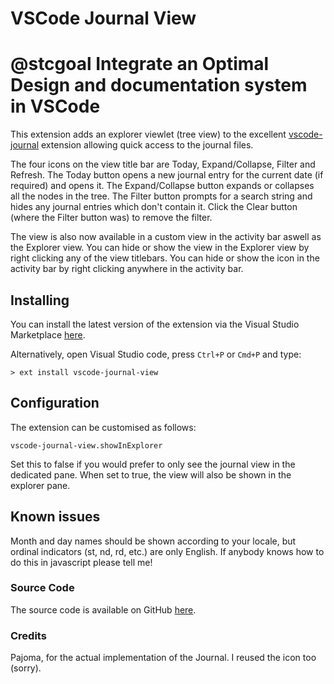 # VSCode Journal View
# @stcgoal Integrate an Optimal Design and documentation system in VSCode

This extension adds an explorer viewlet (tree view) to the excellent [vscode-journal](https://marketplace.visualstudio.com/items?itemName=Pajoma.vscode-journal) extension allowing quick access to the journal files.

The four icons on the view title bar are Today, Expand/Collapse, Filter and Refresh. The Today button opens a new journal entry for the current date (if required) and opens it. The Expand/Collapse button expands or collapses all the nodes in the tree. The Filter button prompts for a search string and hides any journal entries which don't contain it. Click the Clear button (where the Filter button was) to remove the filter.

The view is also now available in a custom view in the activity bar aswell as the Explorer view. You can hide or show the view in the Explorer view by right clicking any of the view titlebars. You can hide or show the icon in the activity bar by right clicking anywhere in the activity bar.

## Installing

You can install the latest version of the extension via the Visual Studio Marketplace [here](https://marketplace.visualstudio.com/items?itemName=Gruntfuggly.vscode-journal-view).

Alternatively, open Visual Studio code, press `Ctrl+P` or `Cmd+P` and type:

    > ext install vscode-journal-view

## Configuration

The extension can be customised as follows:

`vscode-journal-view.showInExplorer`

Set this to false if you would prefer to only see the journal view in the dedicated pane. When set to true, the view will also be shown in the explorer pane.

## Known issues

Month and day names should be shown according to your locale, but ordinal indicators (st, nd, rd, etc.) are only English. If anybody knows how to do this in javascript please tell me!

### Source Code

The source code is available on GitHub [here](https://github.com/Gruntfuggly/vscode-journal-view).

### Credits

Pajoma, for the actual implementation of the Journal. I reused the icon too (sorry).

